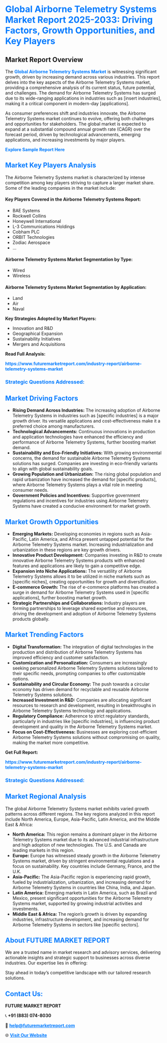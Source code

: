 <h1 style="color: #007BFF;">Global Airborne Telemetry Systems Market Report 2025-2033: Driving Factors, Growth Opportunities, and Key Players</h1>

<section id="overview">
<h2>Market Report Overview</h2>
<p>The <a href="https://www.futuremarketreport.com/industry-report/airborne-telemetry-systems-market" style="color: #007BFF; text-decoration: none;"><strong>Global Airborne Telemetry Systems Market</strong></a> is witnessing significant growth, driven by increasing demand across various industries. This report delves into the key aspects of the Airborne Telemetry Systems market, providing a comprehensive analysis of its current status, future potential, and challenges. The demand for Airborne Telemetry Systems has surged due to its wide-ranging applications in industries such as [insert industries], making it a critical component in modern-day [applications].</p>
<p>As consumer preferences shift and industries innovate, the Airborne Telemetry Systems market continues to evolve, offering both challenges and opportunities for stakeholders. The global market is expected to expand at a substantial compound annual growth rate (CAGR) over the forecast period, driven by technological advancements, emerging applications, and increasing investments by major players.</p>
</section>

<section id="overview">
<p><a href="https://www.futuremarketreport.com/request-sample/reportId=105599" style="color: #007BFF; text-decoration: none;"><strong>Explore Sample Report Here</strong></a></p>
</section>

<section id="key-players">
<h2 style="color: #007BFF;">Market Key Players Analysis</h2>
<p>The Airborne Telemetry Systems market is characterized by intense competition among key players striving to capture a larger market share. Some of the leading companies in the market include:</p>
<h4>Key Players Covered in the Airborne Telemetry Systems Report:</h4>
<ul><li>BAE Systems</li><li>Rockwell Collins</li><li>Honeywell International</li><li>L-3 Communications Holdings</li><li>Cobham PLC</li><li>ORBIT Technologies</li><li>Zodiac Aerospace</li><li>...</li></ul>
<h4>Airborne Telemetry Systems Market Segmentation by Type:</h4>
<ul><li>Wired</li><li>Wireless</li></ul>

<h4>Airborne Telemetry Systems Market Segmentation by Application:</h4>
<ul><li>Land</li><li>Air</li><li>Naval</li></ul>
<p><strong>Key Strategies Adopted by Market Players:</strong></p>
<ul>
<li>Innovation and R&D</li>
<li>Geographical Expansion</li>
<li>Sustainability Initiatives</li>
<li>Mergers and Acquisitions</li>
</ul>
</section>

<section>
<p><strong>Read Full Analysis: </strong></p><a href="https://www.futuremarketreport.com/industry-report/airborne-telemetry-systems-market" style="color: #007BFF; text-decoration: none;"><strong>https://www.futuremarketreport.com/industry-report/airborne-telemetry-systems-market</strong></a>
<h3 style="color: #007BFF;">Strategic Questions Addressed:</h3>
</section>

<section id="driving-factors">
<h2 style="color: #007BFF;">Market Driving Factors</h2>
<ul>
<li><strong>Rising Demand Across Industries:</strong> The increasing adoption of Airborne Telemetry Systems in industries such as [specific industries] is a major growth driver. Its versatile applications and cost-effectiveness make it a preferred choice among manufacturers.</li>
<li><strong>Technological Advancements:</strong> Continuous innovations in production and application technologies have enhanced the efficiency and performance of Airborne Telemetry Systems, further boosting market demand.</li>
<li><strong>Sustainability and Eco-Friendly Initiatives:</strong> With growing environmental concerns, the demand for sustainable Airborne Telemetry Systems solutions has surged. Companies are investing in eco-friendly variants to align with global sustainability goals.</li>
<li><strong>Growing Population and Urbanization:</strong> The rising global population and rapid urbanization have increased the demand for [specific products], where Airborne Telemetry Systems plays a vital role in meeting consumer needs.</li>
<li><strong>Government Policies and Incentives:</strong> Supportive government regulations and incentives for industries using Airborne Telemetry Systems have created a conducive environment for market growth.</li>
</ul>
</section>

<section id="growth-opportunities">
<h2 style="color: #007BFF;">Market Growth Opportunities</h2>
<ul>
<li><strong>Emerging Markets:</strong> Developing economies in regions such as Asia-Pacific, Latin America, and Africa present untapped potential for the Airborne Telemetry Systems market. Increasing industrialization and urbanization in these regions are key growth drivers.</li>
<li><strong>Innovative Product Development:</strong> Companies investing in R&D to create innovative Airborne Telemetry Systems products with enhanced features and applications are likely to gain a competitive edge.</li>
<li><strong>Expansion into Niche Applications:</strong> The versatility of Airborne Telemetry Systems allows it to be utilized in niche markets such as [specific niches], creating opportunities for growth and diversification.</li>
<li><strong>E-commerce Growth:</strong> The rise of e-commerce platforms has created a surge in demand for Airborne Telemetry Systems used in [specific applications], further boosting market growth.</li>
<li><strong>Strategic Partnerships and Collaborations:</strong> Industry players are forming partnerships to leverage shared expertise and resources, driving the development and adoption of Airborne Telemetry Systems products globally.</li>
</ul>
</section>

<section id="trending-factors">
<h2 style="color: #007BFF;">Market Trending Factors</h2>
<ul>
<li><strong>Digital Transformation:</strong> The integration of digital technologies in the production and distribution of Airborne Telemetry Systems has improved efficiency and customer satisfaction.</li>
<li><strong>Customization and Personalization:</strong> Consumers are increasingly seeking personalized Airborne Telemetry Systems solutions tailored to their specific needs, prompting companies to offer customizable options.</li>
<li><strong>Sustainability and Circular Economy:</strong> The push towards a circular economy has driven demand for recyclable and reusable Airborne Telemetry Systems solutions.</li>
<li><strong>Increased Investment in R&D:</strong> Companies are allocating significant resources to research and development, resulting in breakthroughs in Airborne Telemetry Systems technology and applications.</li>
<li><strong>Regulatory Compliance:</strong> Adherence to strict regulatory standards, particularly in industries like [specific industries], is influencing product development and quality in the Airborne Telemetry Systems market.</li>
<li><strong>Focus on Cost-Effectiveness:</strong> Businesses are exploring cost-efficient Airborne Telemetry Systems solutions without compromising on quality, making the market more competitive.</li>
</ul>
</section>

<section>
<p><strong>Get Full Report: </strong></p><a href="https://www.futuremarketreport.com/industry-report/airborne-telemetry-systems-market" style="color: #007BFF; text-decoration: none;"><strong>https://www.futuremarketreport.com/industry-report/airborne-telemetry-systems-market</strong></a>
<h3 style="color: #007BFF;">Strategic Questions Addressed:</h3>
</section>


<section id="regional-analysis">
<h2 style="color: #007BFF;">Market Regional Analysis</h2>
<p>The global Airborne Telemetry Systems market exhibits varied growth patterns across different regions. The key regions analyzed in this report include North America, Europe, Asia-Pacific, Latin America, and the Middle East & Africa:</p>
<ul>
<li><strong>North America:</strong> This region remains a dominant player in the Airborne Telemetry Systems market due to its advanced industrial infrastructure and high adoption of new technologies. The U.S. and Canada are leading markets in this region.</li>
<li><strong>Europe:</strong> Europe has witnessed steady growth in the Airborne Telemetry Systems market, driven by stringent environmental regulations and a focus on sustainability. Key countries include Germany, France, and the U.K.</li>
<li><strong>Asia-Pacific:</strong> The Asia-Pacific region is experiencing rapid growth, fueled by industrialization, urbanization, and increasing demand for Airborne Telemetry Systems in countries like China, India, and Japan.</li>
<li><strong>Latin America:</strong> Emerging markets in Latin America, such as Brazil and Mexico, present significant opportunities for the Airborne Telemetry Systems market, supported by growing industrial activities and investments.</li>
<li><strong>Middle East & Africa:</strong> The region’s growth is driven by expanding industries, infrastructure development, and increasing demand for Airborne Telemetry Systems in sectors like [specific sectors].</li>
</ul>
</section>

<footer>
<h2 style="color: #007BFF;">About FUTURE MARKET REPORT</h2>
<p>We are a trusted name in market research and advisory services, delivering actionable insights and strategic support to businesses across diverse industries. Our expertise lies in offering:</p>

<p>Stay ahead in today’s competitive landscape with our tailored research solutions.</p>

<h2 style="color: #007BFF;">Contact Us:</h2>
<p><strong>FUTURE MARKET REPORT</strong></p>
<p>📞 <strong>+91 (883) 074-8030</strong></p>
<p>📧 <strong><a href="mailto:help@futuremarketreport.com" style="color: #007BFF;">help@futuremarketreport.com</a></strong></p>
<p>🌐 <strong><a href="https://www.futuremarketreport.com/" style="color: #007BFF;">Visit Our Website</a></strong></p>
</footer>